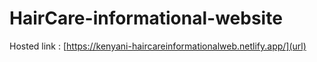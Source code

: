 # HairCare-informational-website
Hosted link : [https://kenyani-haircareinformationalweb.netlify.app/](url)
